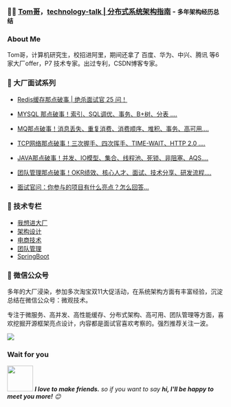 ###  :man_technologist:  [Tom哥](https://mp.weixin.qq.com/s/AFoxufhKBkL6S5pgWE2ISQ)，[technology-talk | 分布式系统架构指南](https://mp.weixin.qq.com/s/AFoxufhKBkL6S5pgWE2ISQ) - `多年架构经历总结`



###  About Me
 
 Tom哥，计算机研究生，校招进阿里，期间还拿了 百度、华为、中兴、腾讯 等6家大厂offer，P7 技术专家。出过专利，CSDN博客专家。 
 
###  🚀 大厂面试系列

* [Redis缓存那点破事 | 绝杀面试官 25 问！](http://mp.weixin.qq.com/s?__biz=Mzg2NzYyNjQzNg==&mid=2247486515&idx=1&sn=62a75d90d76a7f0c4cb01a64db8f4e2e&chksm=ceb9f098f9ce798eafec5c1e01aaeaedc00163e5c4925931da7a1b6184365d474fb1562cb664&scene=21#wechat_redirect)

* [MYSQL 那点破事！索引、SQL调优、事务、B+树、分表 ....](https://mp.weixin.qq.com/s?__biz=Mzg2NzYyNjQzNg==&mid=2247486281&idx=1&sn=2c0fc614dd94c93aa1172413fb340c6d&chksm=ceb9f7e2f9ce7ef46b0832f69b2e6e6e66d1d10c6db94fedb381da886894a1a622086e64f68a&scene=21&token=1326169180&lang=zh_CN#wechat_redirect)

* [MQ那点破事！消息丢失、重复消费、消费顺序、堆积、事务、高可用....](https://mp.weixin.qq.com/s?__biz=Mzg2NzYyNjQzNg==&mid=2247486798&idx=1&sn=f954fa7f065f8f032706332cdb4bb97e&chksm=ceb9f1e5f9ce78f36e0f66b03a0be0a907d3b4e04e8757784027c67a4615b10f9b3ec0a382b6&scene=21&token=1326169180&lang=zh_CN#wechat_redirect)

* [TCP网络那点破事！三次握手、四次挥手、TIME-WAIT、HTTP 2.0 ....](https://mp.weixin.qq.com/s?__biz=Mzg2NzYyNjQzNg==&mid=2247485888&idx=1&sn=60304679c226fb6b2ebaba5bb6ad5485&chksm=ceb9f56bf9ce7c7d7c87fa4aa7cb70aba7af6b4aefbf1f8b3e331d5a443ccc91b3ba2fb95b9e&scene=21&token=1326169180&lang=zh_CN#wechat_redirect)

* [JAVA那点破事！并发、IO模型、集合、线程池、死锁、非阻塞、AQS....](https://mp.weixin.qq.com/s?__biz=Mzg2NzYyNjQzNg==&mid=2247486894&idx=1&sn=8cc0ae494a7624943665a8e9d47341e1&chksm=ceb9f105f9ce7813b3efa57bb0c655f47a37aab82579dda3da6d05003f97adc99d83f35b6ec7&scene=21&token=1326169180&lang=zh_CN#wechat_redirect)

* [团队管理那点破事！OKR绩效、核心人才、面试、技术分享、研发流程....](https://mp.weixin.qq.com/s?__biz=Mzg2NzYyNjQzNg==&mid=2247487139&idx=1&sn=4ae53bf8e20aab324f58e85deedff42a&chksm=ceb9f208f9ce7b1e5d2882601ff2890ae9bef5584b6730c2b0b30c527340b4529b85cc636954&scene=21&token=1326169180&lang=zh_CN#wechat_redirect)

* [面试官问：你参与的项目有什么亮点？怎么回答...](https://mp.weixin.qq.com/s?__biz=Mzg2NzYyNjQzNg==&mid=2247487256&idx=1&sn=9c804e8c8360dba20decaac030150728&chksm=ceb9f3b3f9ce7aa5dbc6aee9d4dc36f972774420087544ea443ed4da0a0a6be4845a3b219897&scene=21&token=1326169180&lang=zh_CN#wechat_redirect)


###  🚀 技术专栏

* [我想进大厂](https://mp.weixin.qq.com/mp/appmsgalbum?__biz=Mzg2NzYyNjQzNg==&action=getalbum&album_id=1911852085562703875#wechat_redirect)
* [架构设计	](https://mp.weixin.qq.com/mp/appmsgalbum?__biz=Mzg2NzYyNjQzNg==&action=getalbum&album_id=1874615391855968264#wechat_redirect)
* [电商技术](https://mp.weixin.qq.com/mp/appmsgalbum?__biz=Mzg2NzYyNjQzNg==&action=getalbum&album_id=1874603714678751240#wechat_redirect)
* [团队管理](https://mp.weixin.qq.com/mp/appmsgalbum?__biz=Mzg2NzYyNjQzNg==&action=getalbum&album_id=1874604454436536325#wechat_redirect)
* [SpringBoot](https://mp.weixin.qq.com/mp/appmsgalbum?__biz=Mzg2NzYyNjQzNg==&action=getalbum&album_id=1874600102896467974#wechat_redirect)


###  🚀 微信公众号 

多年的大厂浸染，参加多次淘宝双11大促活动，在系统架构方面有丰富经验，沉淀总结在微信公众号：微观技术。

专注于微服务、高并发、高性能缓存、分布式架构、高可用、团队管理等方面，喜欢挖掘开源框架亮点设计，内容都是面试官喜欢考察的。强烈推荐关注一波。

<img src="https://raw.githubusercontent.com/aalansehaiyang/technology-talk/master/weiguanjishu.jpg">


### Wait for you

<img src="https://media.giphy.com/media/LnQjpWaON8nhr21vNW/giphy.gif" width="60"> <em><b>I love to make friends.</b> so if you want to say <b>hi, I'll be happy to meet you more!</b> 😊</em>

